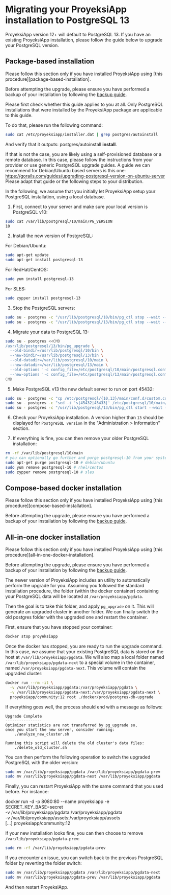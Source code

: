 # Migrating your ProyeksiApp installation to PostgreSQL 13

ProyeksiApp version 12+ will default to PostgreSQL 13. If you have an existing ProyeksiApp installation, please follow the guide below to upgrade your PostgreSQL version.

## Package-based installation

<div class="alert alert-info" role="alert">
Please follow this section only if you have installed ProyeksiApp using [this procedure][package-based-installation].

Before attempting the upgrade, please ensure you have performed a backup of your installation by following the [backup guide](../../operation/backing-up/).
</div>

Please first check whether this guide applies to you at all. Only PostgreSQL installations that were installed by the ProyeksiApp package are applicable to this guide.

To do that, please run the following command:

```bash
sudo cat /etc/proyeksiapp/installer.dat | grep postgres/autoinstall
```

And verify that it outputs: postgres/autoinstall **install**.

If that is not the case, you are likely using a self-provisioned database or a remote database. In this case, please follow the instructions from your provider or use generic PostgreSQL upgrade guides. A guide we can recommend for Debian/Ubuntu based servers is this one: https://gorails.com/guides/upgrading-postgresql-version-on-ubuntu-server Please adapt that guide or the following steps to your distribution.

In the following, we assume that you initially let ProyeksiApp setup your PostgreSQL installation, using a local database. 
1. First, connect to your server and make sure your local version is PostgreSQL v10:

```bash
sudo cat /var/lib/postgresql/10/main/PG_VERSION
10
```

2. Install the new version of PostgreSQL:

For Debian/Ubuntu:

```bash
sudo apt-get update
sudo apt-get install postgresql-13
```

For RedHat/CentOS:

```bash
sudo yum install postgresql-13
```

For SLES:

```bash
sudo zypper install postgresql-13
```

3. Stop the PostgreSQL servers:

```bash
sudo su - postgres -c "/usr/lib/postgresql/10/bin/pg_ctl stop --wait --pgdata=/var/lib/postgresql/10/main"
sudo su - postgres -c "/usr/lib/postgresql/13/bin/pg_ctl stop --wait --pgdata=/var/lib/postgresql/13/main"
```

4. Migrate your data to PostgreSQL 13:

```bash
sudo su - postgres <<CMD
/usr/lib/postgresql/13/bin/pg_upgrade \
  --old-bindir=/usr/lib/postgresql/10/bin \
  --new-bindir=/usr/lib/postgresql/13/bin \
  --old-datadir=/var/lib/postgresql/10/main \
  --new-datadir=/var/lib/postgresql/13/main \
  --old-options '-c config_file=/etc/postgresql/10/main/postgresql.conf' \
  --new-options '-c config_file=/etc/postgresql/13/main/postgresql.conf'
CMD
```

5. Make PostgreSQL v13 the new default server to run on port 45432:

```bash
sudo su - postgres -c "cp /etc/postgresql/{10,13}/main/conf.d/custom.conf"
sudo su - postgres -c "sed -i 's|45432|45433|' /etc/postgresql/10/main/conf.d/custom.conf"
sudo su - postgres -c "/usr/lib/postgresql/13/bin/pg_ctl start --wait --pgdata=/var/lib/postgresql/13/main -o '-c config_file=/etc/postgresql/13/main/postgresql.conf'"
```

6. Check your ProyeksiApp installation. A version higher than `13` should be displayed for `PostgreSQL version` in the "Administration > Information" section.

7. If everything is fine, you can then remove your older PostgreSQL installation:

```bash
rm -rf /var/lib/postgresql/10/main
# you can optionally go further and purge postgresql-10 from your system if you wish
sudo apt-get purge postgresql-10 # debian/ubuntu
sudo yum remove postgresql-10 # rhel/centos
sudo zypper remove postgresql-10 # sles
```

[pg_upgrade]: https://www.postgresql.org/docs/10/pgupgrade.html

[package-based-installation]: ../../installation/packaged/

## Compose-based docker installation

<div class="alert alert-info" role="alert">
Please follow this section only if you have installed ProyeksiApp using [this procedure][compose-based-installation].

Before attempting the upgrade, please ensure you have performed a backup of your installation by following the [backup guide](../../operation/backing-up/).
</div>

[compose-based-installation]: ../../installation/docker/#one-container-per-process-recommended

## All-in-one docker installation

<div class="alert alert-info" role="alert">
Please follow this section only if you have installed ProyeksiApp using [this procedure][all-in-one-docker-installation].

Before attempting the upgrade, please ensure you have performed a backup of your installation by following the [backup guide](../../operation/backing-up/).
</div>

The newer version of ProyeksiApp includes an utility to automatically perform the upgrade for you. Assuming you followed the standard installation procedure, the folder (within the docker container) containing your PostgreSQL data will be located at `/var/proyeksiapp/pgdata`.

Then the goal is to take this folder, and apply `pg_upgrade` on it. This will generate an upgraded cluster in another folder. We can finally switch the old postgres folder with the upgraded one and restart the container.

First, ensure that you have stopped your container:

```bash
docker stop proyeksiapp
```

Once the docker has stopped, you are ready to run the upgrade command. In this case, we assume that your existing PostgreSQL data is stored on the host at `/var/lib/proyeksiapp/pgdata`. We will also map a local folder named `/var/lib/proyeksiapp/pgdata-next` to a special volume in the container, named `/var/proyeksiapp/pgdata-next`. This volume will contain the upgraded cluster:

```bash
docker run --rm -it \
  -v /var/lib/proyeksiapp/pgdata:/var/proyeksiapp/pgdata \
  -v /var/lib/proyeksiapp/pgdata-next:/var/proyeksiapp/pgdata-next \
  proyeksiapp/community:12 root ./docker/prod/postgres-db-upgrade
```

If everything goes well, the process should end with a message as follows:

```
Upgrade Complete                                              
----------------                                              
Optimizer statistics are not transferred by pg_upgrade so,                  
once you start the new server, consider running:
    ./analyze_new_cluster.sh                                
                                         
Running this script will delete the old cluster's data files:
    ./delete_old_cluster.sh            
```

You can then perform the following operation to switch the upgraded PostgreSQL with the older version:

```bash
sudo mv /var/lib/proyeksiapp/pgdata /var/lib/proyeksiapp/pgdata-prev
sudo mv /var/lib/proyeksiapp/pgdata-next /var/lib/proyeksiapp/pgdata
```

Finally, you can restart ProyeksiApp with the same command that you used before. For instance:

docker run -d -p 8080:80 --name proyeksiapp -e SECRET_KEY_BASE=secret \
  -v /var/lib/proyeksiapp/pgdata:/var/proyeksiapp/pgdata \
  -v /var/lib/proyeksiapp/assets:/var/proyeksiapp/assets \
  [...]
  proyeksiapp/community:12

If your new installation looks fine, you can then choose to remove `/var/lib/proyeksiapp/pgdata-prev`:

```bash
sudo rm -rf /var/lib/proyeksiapp/pgdata-prev
```

If you encounter an issue, you can switch back to the previous PostgreSQL folder by reverting the folder switch:

```bash
sudo mv /var/lib/proyeksiapp/pgdata /var/lib/proyeksiapp/pgdata-next
sudo mv /var/lib/proyeksiapp/pgdata-prev /var/lib/proyeksiapp/pgdata
```

And then restart ProyeksiApp.

[all-in-one-docker-installation]: ../../installation/docker/#all-in-one-container

[backup-guide]: ../../operation/backing-up/
